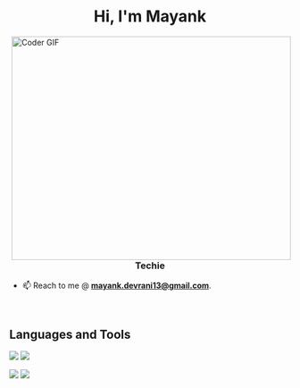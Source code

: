 
<h1 align="center">Hi, I'm Mayank</h1>
<img align="right" src="https://github.com/mayankdevrani/readme-images/blob/master/developer.gif" alt="Coder GIF" width="500" height="400">

<h3 align="center">Techie</h3>

<!--<p align="left"> <img src="https://komarev.com/ghpvc/?username=mayankdevrani" alt="mayankdevrani" /> </p> 

- 📖 Learning **MERN Stack Development**.

- 👨‍💻 Dealing with Competitive Coding.

- 💻 All of my projects are available at [Here!](https://github.com/mayankdevrani) -->

- 📫 Reach to me @ **mayank.devrani13@gmail.com**.

<br>

## Languages and Tools

![](https://img.shields.io/badge/Salesforce-informational?style=flat&logo=salesforce&logoColor=white&color=505050)
![](https://img.shields.io/badge/React-informational?style=flat&logo=react&logoColor=white&color=505050) 
<!-- ![](https://img.shields.io/badge/HTML5-informational?style=flat&logo=html5&logoColor=white&color=505050)
![](https://img.shields.io/badge/CSS3-informational?style=flat&logo=css3&logoColor=white&color=505050)
![](https://img.shields.io/badge/JavaScript-informational?style=flat&logo=javascript&logoColor=white&color=505050)
![](https://img.shields.io/badge/Node.js-informational?style=flat&logo=node.js&logoColor=white&color=505050) -->


![](https://img.shields.io/badge/GitHub-informational?style=flat&logo=github&logoColor=white&color=505050)
![](https://img.shields.io/badge/git-informational?style=flat&logo=git&logoColor=white&color=505050)
</p>
<!--<img src="https://github-readme-stats.vercel.app/api?username=mayankdevrani&show_icons=true" alt="mayankdevrani" /> -->


<!-- <p align="center">
<a href="https://www.hackerearth.com/@mayankdevrani" target="_blank"><img align="center" src="https://cdn.jsdelivr.net/npm/simple-icons@3.0.1/icons/hackerearth.svg" alt="HackerEarth" height="25" width="25" /></a>&nbsp;&nbsp;
</p> -->

